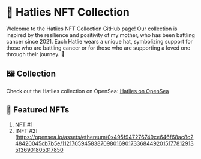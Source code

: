# 🎩 Hatlies NFT Collection

Welcome to the Hatlies NFT Collection GitHub page! Our collection is inspired by the resilience and positivity of my mother, who has been battling cancer since 2021. Each Hatlie wears a unique hat, symbolizing support for those who are battling cancer or for those who are supporting a loved one through their journey. 🌟

## 🖼️ Collection

Check out the Hatlies collection on OpenSea: [Hatlies on OpenSea](https://opensea.io/collection/hatlies)

## 🎨 Featured NFTs

1. [NFT #1](https://opensea.io/assets/ethereum/0x495f947276749ce646f68ac8c248420045cb7b5e/112170594583870980169017336844920151778129135136901805317850206480697657393153)
2. [NFT #2](https://opensea.io/assets/ethereum/0x495f947276749ce646f68ac8c248420045cb7b5e/112170594583870980169017336844920151778129135136901805317850

